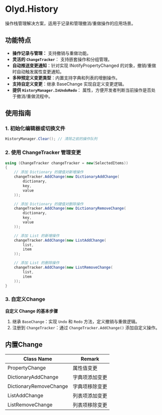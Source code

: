 # Olyd.History

操作栈管理解决方案，适用于记录和管理撤消/重做操作的应用场景。

## 功能特点

- **操作记录与管理：** 支持撤销与重做功能。
- **灵活的 `ChangeTracker`**： 支持嵌套操作和分组管理。
- **自动推送变更通知**：针对实现 INotifyPropertyChanged 的对象，撤销/重做时自动触发属性变更通知。
- **多种预定义变更类型**：内置支持字典和列表的增删操作。
- **支持自定义变更**：继承 BaseChange 实现自定义变更逻辑。
- **提供 `HistoryManager.InUndoRedo`**： 属性，方便开发者判断当前操作是否处于撤消/重做流程中。

## 使用指南

### 1. 初始化编辑器或切换文件
  
```cs {.line-numbers}
HistoryManager.Clear(); // 清除之前的操作队列
```

### 2. 使用 ChangeTracker 管理变更

```cs {.line-numbers}
using (ChangeTracker changeTracker = new(SelectedItems))
{
    // 添加 Dictionary 的键值对新增操作
    changeTracker.AddChange(new DictionaryAddChange(
        dictionary,
        key,
        value
    ));

    // 添加 Dictionary 的键值对删除操作
    changeTracker.AddChange(new DictionaryRemoveChange(
        dictionary,
        key,
        value
    ));

    // 添加 List 的新增操作
    changeTracker.AddChange(new ListAddChange(
        list,
        item
    ));

    // 添加 List 的删除操作
    changeTracker.AddChange(new ListRemoveChange(
        list,
        item
    ));
}
```

### 3. 自定义Change

**自定义 Change 的基本步骤**

1. 继承 `BaseChange`：实现 `Undo` 和 `Redo` 方法，定义撤销与重做逻辑。
2. 注册到 `ChangeTracker`：通过 `ChangeTracker.AddChange()` 添加自定义操作。

## 内置Change

| Class Name             | Remark         |
| ---------------------- | -------------- |
| PropertyChange         | 属性值变更     |
| DictionaryAddChange    | 字典项添加变更 |
| DictionaryRemoveChange | 字典项移除变更 |
| ListAddChange          | 列表项添加变更 |
| ListRemoveChange       | 列表项移除变更 |
